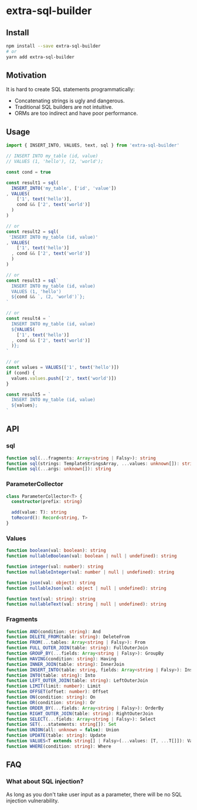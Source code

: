 # extra-sql-builder
## Install
```sh
npm install --save extra-sql-builder
# or
yarn add extra-sql-builder
```

## Motivation
It is hard to create SQL statements programmatically:
- Concatenating strings is ugly and dangerous.
- Traditional SQL builders are not intuitive.
- ORMs are too indirect and have poor performance.

## Usage
```ts
import { INSERT_INTO, VALUES, text, sql } from 'extra-sql-builder'

// INSERT INTO my_table (id, value)
// VALUES (1, 'hello'), (2, 'world');

const cond = true

const result1 = sql(
  INSERT_INTO('my_table', ['id', 'value'])
, VALUES(
    ['1', text('hello')],
    cond && ['2', text('world')]
  )
)

// or
const result2 = sql(
 'INSERT INTO my_table (id, value)'
, VALUES(
    ['1', text('hello')]
  , cond && ['2', text('world')]
  )
)

// or
const result3 = sql`
  INSERT INTO my_table (id, value)
  VALUES (1, 'hello')
  ${cond && `, (2, 'world')`};
`

// or
const result4 = `
  INSERT INTO my_table (id, value)
  ${VALUES(
    ['1', text('hello')]
  , cond && ['2', text('world')]
  )};
`

// or
const values = VALUES(['1', text('hello')])
if (cond) {
  values.values.push(['2', text('world')])
}

const result5 = `
  INSERT INTO my_table (id, value)
  ${values};
`
```

## API
### sql
```ts
function sql(...fragments: Array<string | Falsy>): string
function sql(strings: TemplateStringsArray, ...values: unknown[]): string
function sql(...args: unknown[]): string
```

### ParameterCollector
```ts
class ParameterCollector<T> {
  constructor(prefix: string)

  add(value: T): string
  toRecord(): Record<string, T>
}
```

### Values
```ts
function boolean(val: boolean): string
function nullableBoolean(val: boolean | null | undefined): string

function integer(val: number): string
function nullableInteger(val: number | null | undefined): string

function json(val: object): string
function nullableJson(val: object | null | undefined): string

function text(val: string): string
function nullableText(val: string | null | undefined): string
```

### Fragments
```ts
function AND(condition: string): And
function DELETE_FROM(table: string): DeleteFrom
function FROM(...tables: Array<string | Falsy>): From
function FULL_OUTER_JOIN(table: string): FullOuterJoin
function GROUP_BY(...fields: Array<string | Falsy>): GroupBy
function HAVING(condition: string): Having
function INNER_JOIN(table: string): InnerJoin
function INSERT_INTO(table: string, fields: Array<string | Falsy>): InsertInto
function INTO(table: string): Into
function LEFT_OUTER_JOIN(table: string): LeftOuterJoin
function LIMIT(limit: number): Limit
function OFFSET(offset: number): Offset
function ON(condition: string): On
function OR(condition: string): Or
function ORDER_BY(...fields: Array<string | Falsy>): OrderBy
function RIGHT_OUTER_JOIN(table: string): RightOuterJoin
function SELECT(...fields: Array<string | Falsy>): Select
function SET(...statements: string[]): Set
function UNION(all: unknown = false): Union
function UPDATE(table: string): Update
function VALUES<T extends string[] | Falsy>(...values: [T, ...T[]]): Values
function WHERE(condition: string): Where
```

## FAQ
### What about SQL injection?
As long as you don't take user input as a parameter,
there will be no SQL injection vulnerability.
